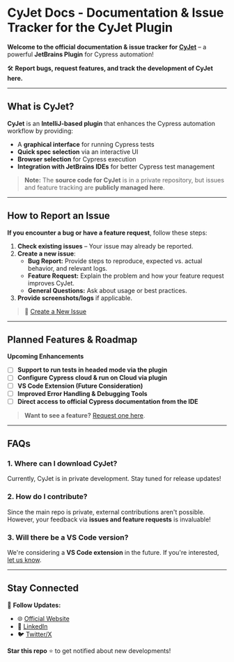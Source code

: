 # CyJet Docs - Documentation & Issue Tracker for the CyJet Plugin
**Welcome to the official documentation & issue tracker for [CyJet](https://github.com/s-chathuranga-j/CyJet)** – a powerful **JetBrains Plugin** for Cypress automation!

🛠️ **Report bugs, request features, and track the development of CyJet here.**

---

## What is CyJet?
**CyJet** is an **IntelliJ-based plugin** that enhances the Cypress automation workflow by providing:

- A **graphical interface** for running Cypress tests  
- **Quick spec selection** via an interactive UI  
- **Browser selection** for Cypress execution  
- **Integration with JetBrains IDEs** for better Cypress test management

> **Note:** The **source code for CyJet** is in a private repository, but issues and feature tracking are **publicly managed here**.

---

## How to Report an Issue
**If you encounter a bug or have a feature request**, follow these steps:

1. **Check existing issues** – Your issue may already be reported.
2. **Create a new issue**:
    - **Bug Report:** Provide steps to reproduce, expected vs. actual behavior, and relevant logs.
    - **Feature Request:** Explain the problem and how your feature request improves CyJet.
    - **General Questions:** Ask about usage or best practices.
3. **Provide screenshots/logs** if applicable.

> 📩 [Create a New Issue](https://github.com/s-chathuranga-j/cyjet-docs/issues/new)

---

## Planned Features & Roadmap
**Upcoming Enhancements**
- [ ] **Support to run tests in headed mode via the plugin**
- [ ] **Configure Cypress cloud & run on Cloud via plugin**
- [ ] **VS Code Extension (Future Consideration)**
- [ ] **Improved Error Handling & Debugging Tools**
- [ ] **Direct access to official Cypress documentation from the IDE**

> **Want to see a feature?** [Request one here](https://github.com/s-chathuranga-j/cyjet-docs/issues/new?assignees=&labels=feature-request).

---

## FAQs
### 1. **Where can I download CyJet?**
Currently, CyJet is in private development. Stay tuned for release updates!

### 2. **How do I contribute?**
Since the main repo is private, external contributions aren't possible. However, your feedback via **issues and feature requests** is invaluable!

### 3. **Will there be a VS Code version?**
We're considering a **VS Code extension** in the future. If you're interested, [let us know](https://github.com/s-chathuranga-j/cyjet-docs/issues/new?labels=feature-request).

---

## Stay Connected
🔗 **Follow Updates:**
- 🌐 [Official Website](https://cyjet.example.com)
- 💼 [LinkedIn](https://www.linkedin.com/in/schathurangaj/)
- 🐦 [Twitter/X](https://x.com/SChathurangaJ)

**Star this repo** ⭐ to get notified about new developments!  